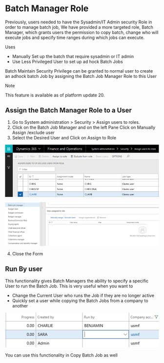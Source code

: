 
# Batch Manager Role 

Previously, users needed to have the Sysadmin/IT Admin security Role in order to manage batch job, We have provided a more targeted role, Batch Manager, which grants users the permission to copy batch, change who will execute jobs and specify time ranges during which jobs can execute. 

Uses

- Manually Set up the batch that require sysadmin or IT admin
- Use Less Privileged User to set up ad hock Batch Jobs

 
Batch Maintain Security Privilege can be granted to normal user to create an adhock batch Job by assigning the Batch Job Manager Role to this User

> [!Note]
> This feature is available as of platform update 20.

## Assign the Batch Manager Role to a User

1.	Go to System administration > Security > Assign users to roles.
2.	Click on the Batch Job Manager and on the left Pane Click on Manually Assign /exclude user
3.	Select the Desired User and Click on Assign to Role

![Assign User To Roles](./media/assign-batchmanager-role.png) 
 
![Batch Manager Role](./media/assign-batchmanager-role-2.png) 

4.	Close the Form 

## Run By user

This functionality gives Batch Managers the ability to specify a specific User to run the Batch Job. This is very useful when you want to

- Change the Current User who runs the Job if they are no longer active
- Quickly set a user while copying the Batch Jobs from a company to another

 ![RunBy User](./media/runby-user.png) 

You can use this functionality in Copy Batch Job as well
 


